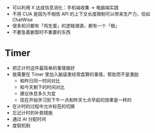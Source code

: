 - 可以利用 X 达成信息消化：手机端收集 → 电脑端实践
- 不用 CUA 是因为不相信 API 的上下文长度限制可以带来生产力，恰如 ChatWise
- 很多知识都有「鸡生蛋」的逻辑溯源，都有一个「根」
- 不要急着删暂时不重要的东西

# Timer
- 把正计时这件最简单的事情做好
- 我需要在 Timer 里加入脑袋里经常盘算的事情，帮助而不是激励
	- 和昨日同一时间对比
	- 和今天剩下的时间对比
	- 建议休息多久为宜
	- 现在开始学习到下午一点和昨天七点早起的效果是一样的
- 在计时的过程中允许标签的切换
- 忘记计时的补救措施
- 通过 AI 分配时间
- 度假机制